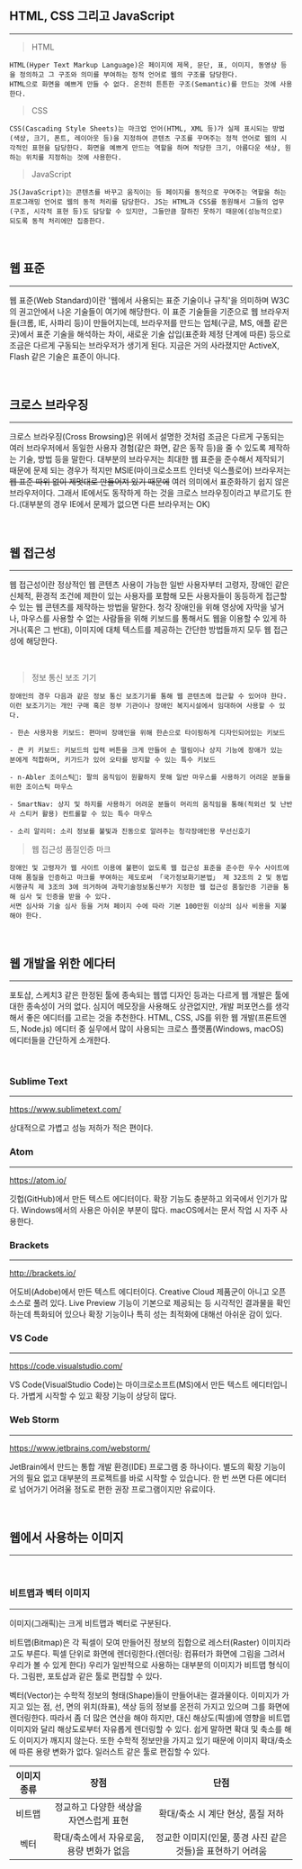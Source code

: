 ## HTML, CSS 그리고 JavaScript
<hr>

> HTML
```
HTML(Hyper Text Markup Language)은 페이지에 제목, 문단, 표, 이미지, 동영상 등을 정의하고 그 구조와 의미를 부여하는 정적 언어로 웹의 구조를 담당한다.
HTML으로 화면을 예쁘게 만들 수 없다. 온전히 튼튼한 구조(Semantic)를 만드는 것에 사용한다.
```
> CSS
```
CSS(Cascading Style Sheets)는 마크업 언어(HTML, XML 등)가 실제 표시되는 방법(색상, 크기, 폰트, 레이아웃 등)을 지정하여 콘텐츠 구조를 꾸며주는 정적 언어로 웹의 시각적인 표현을 담당한다. 화면을 예쁘게 만드는 역할을 하며 적당한 크기, 아름다운 색상, 원하는 위치를 지정하는 것에 사용한다.
```
> JavaScript
```
JS(JavaScript)는 콘텐츠를 바꾸고 움직이는 등 페이지를 동적으로 꾸며주는 역할을 하는 프로그래밍 언어로 웹의 동적 처리를 담당한다. JS는 HTML과 CSS를 동원해서 그들의 업무(구조, 시각적 표현 등)도 담당할 수 있지만, 그들만큼 잘하진 못하기 때문에(성능적으로) 되도록 동적 처리에만 집중한다.
```

<br>

## 웹 표준
<hr>

웹 표준(Web Standard)이란 '웹에서 사용되는 표준 기술이나 규칙'을 의미하며 W3C의 권고안에서 나온 기술들이 여기에 해당한다. 이 표준 기술들을 기준으로 웹 브라우저들(크롬, IE, 사파리 등)이 만들어지는데, 브라우저를 만드는 업체(구글, MS, 애플 같은 곳)에서 표준 기술을 해석하는 차이, 새로운 기술 삽입(표준화 제정 단계에 따른) 등으로 조금은 다르게 구동되는 브라우저가 생기게 된다. 지금은 거의 사라졌지만 ActiveX, Flash 같은 기술은 표준이 아니다.

<br>

## 크로스 브라우징
<hr>

크로스 브라우징(Cross Browsing)은 위에서 설명한 것처럼 조금은 다르게 구동되는 여러 브라우저에서 동일한 사용자 경험(같은 화면, 같은 동작 등)을 줄 수 있도록 제작하는 기술, 방법 등을 말한다. 대부분의 브라우저는 최대한 웹 표준을 준수해서 제작되기 때문에 문제 되는 경우가 적지만 MSIE(마이크로소프트 인터넷 익스플로어) 브라우저는 <del>웹 표준 따위 없이 제멋대로 만들어져 있기 때문에</del> 여러 의미에서 표준화하기 쉽지 않은 브라우저이다. 그래서 IE에서도 동작하게 하는 것을 크로스 브라우징이라고 부르기도 한다.(대부분의 경우 IE에서 문제가 없으면 다른 브라우저는 OK)

<br>

## 웹 접근성
<hr>

웹 접근성이란 정상적인 웹 콘텐츠 사용이 가능한 일반 사용자부터 고령자, 장애인 같은 신체적, 환경적 조건에 제한이 있는 사용자를 포함해 모든 사용자들이 동등하게 접근할 수 있는 웹 콘텐츠를 제작하는 방법을 말한다. 청각 장애인을 위해 영상에 자막을 넣거나, 마우스를 사용할 수 없는 사람들을 위해 키보드를 통해서도 웹을 이용할 수 있게 하거나(혹은 그 반대), 이미지에 대체 텍스트를 제공하는 간단한 방법들까지 모두 웹 접근성에 해당한다.

<br>

> 정보 통신 보조 기기
```
장애인의 경우 다음과 같은 정보 통신 보조기기를 통해 웹 콘텐츠에 접근할 수 있어야 한다. 이런 보조기기는 개인 구매 혹은 정부 기관이나 장애인 복지시설에서 임대하여 사용할 수 있다.

- 한손 사용자용 키보드: 편마비 장애인을 위해 한손으로 타이핑하게 디자인되어있는 키보드

- 큰 키 키보드: 키보드의 입력 버튼을 크게 만들어 손 떨림이나 상지 기능에 장애가 있는 분에게 적합하며, 키가드가 있어 오타를 방지할 수 있는 특수 키보드

- n-Abler 조이스틱: 팔의 움직임이 원활하지 못해 일반 마우스를 사용하기 어려운 분들을 위한 조이스틱 마우스

- SmartNav: 상지 및 하지를 사용하기 어려운 분들이 머리의 움직임을 통해(적외선 및 난반사 스티커 활용) 컨트롤할 수 있는 특수 마우스

- 소리 알리미: 소리 정보를 불빛과 진동으로 알려주는 청각장애인용 무선신호기
```

> 웹 접근성 품질인증 마크
```
장애인 및 고령자가 웹 사이트 이용에 불편이 없도록 웹 접근성 표준을 준수한 우수 사이트에 대해 품질을 인증하고 마크를 부여하는 제도로써 「국가정보화기본법」 제 32조의 2 및 동법 시행규칙 제 3조의 3에 의거하여 과학기술정보통신부가 지정한 웹 접근성 품질인증 기관을 통해 심사 및 인증을 받을 수 있다. 
서면 심사와 기술 심사 등을 거쳐 페이지 수에 따라 기본 100만원 이상의 심사 비용을 지불해야 한다.
```

<br>

## 웹 개발을 위한 에다터
<hr>

포토샵, 스케치3 같은 한정된 툴에 종속되는 웹앱 디자인 등과는 다르게 웹 개발은 툴에 대한 종속성이 거의 없다. 심지어 메모장을 사용해도 상관없지만, 개발 퍼포먼스를 생각해서 좋은 에디터를 고르는 것을 추천한다. HTML, CSS, JS를 위한 웹 개발(프론트엔드, Node.js) 에디터 중 실무에서 많이 사용되는 크로스 플랫폼(Windows, macOS) 에디터들을 간단하게 소개한다.

<br>

### Sublime Text
<hr>

https://www.sublimetext.com/

상대적으로 가볍고 성능 저하가 적은 편이다.

### Atom
<hr>

https://atom.io/

깃헙(GitHub)에서 만든 텍스트 에디터이다. 확장 기능도 충분하고 외국에서 인기가 많다. Windows에서의 사용은 아쉬운 부분이 많다. macOS에서는 문서 작업 시 자주 사용한다.

### Brackets
<hr>

http://brackets.io/

어도비(Adobe)에서 만든 텍스트 에디터이다. Creative Cloud 제품군이 아니고 오픈 소스로 풀려 있다.
Live Preview 기능이 기본으로 제공되는 등 시각적인 결과물을 확인하는데 특화되어 있으나 확장 기능이나 특히 성는 최적화에 대해선 아쉬운 감이 있다.

### VS Code
<hr>

https://code.visualstudio.com/

VS Code(VisualStudio Code)는 마이크로소프트(MS)에서 만든 텍스트 에디터입니다. 
가볍게 시작할 수 있고 확장 기능이 상당히 많다. 

### Web Storm
<hr>

https://www.jetbrains.com/webstorm/

JetBrain에서 만드는 통합 개발 환경(IDE) 프로그램 중 하나이다. 
별도의 확장 기능이 거의 필요 없고 대부분의 프로젝트를 바로 시작할 수 있습니다. 
한 번 쓰면 다른 에디터로 넘어가기 어려울 정도로 편한 권장 프로그램이지만 유료이다.

<br>

## 웹에서 사용하는 이미지
<hr>
<br>

### 비트맵과 벡터 이미지
<hr>

이미지(그래픽)는 크게 비트맵과 벡터로 구분된다.

비트맵(Bitmap)은 각 픽셀이 모여 만들어진 정보의 집합으로 레스터(Raster) 이미지라고도 부른다.
픽셀 단위로 화면에 렌더링한다.(렌더링: 컴퓨터가 화면에 그림을 그려서 우리가 볼 수 있게 한다)
우리가 일반적으로 사용하는 대부분의 이미지가 비트맵 형식이다.
그림판, 포토샵과 같은 툴로 편집할 수 있다.

벡터(Vector)는 수학적 정보의 형태(Shape)들이 만들어내는 결과물이다.
이미지가 가지고 있는 점, 선, 면의 위치(좌표), 색상 등의 정보를 온전히 가지고 있으며 그를 화면에 렌더링한다.
따라서 좀 더 많은 연산을 해야 하지만, 대신 해상도(픽셀)에 영향을 비트맵 이미지와 달리 해상도로부터 자유롭게 렌더링할 수 있다.
쉽게 말하면 확대 및 축소를 해도 이미지가 깨지지 않는다.
또한 수학적 정보만을 가지고 있기 때문에 이미지 확대/축소에 따른 용량 변화가 없다.
일러스트 같은 툴로 편집할 수 있다.

|이미지 종류|장점|단점|
|:------:|:---:|:---:|
|비트맵|정교하고 다양한 색상을 자연스럽게 표현|확대/축소 시 계단 현상, 품질 저하|
|벡터|확대/축소에서 자유로움, 용량 변화가 없음|정교한 이미지(인물, 풍경 사진 같은 것들)을 표현하기 어려움|

